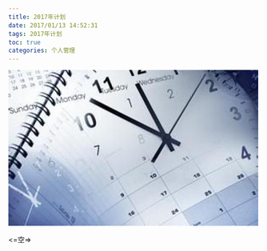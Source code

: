 ```yaml
---
title: 2017年计划
date: 2017/01/13 14:52:31
tags: 2017年计划
toc: true
categories: 个人管理
---
```

![image](2017年计划/年计划.jpg)

 <=空=>
